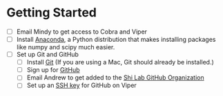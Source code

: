 # Getting Started

- [ ] Email Mindy to get access to Cobra and Viper
- [ ] Install [Anaconda](https://www.continuum.io/downloads), a Python distribution that makes installing packages like numpy and scipy much easier.  
- [ ] Set up Git and GitHub
  - [ ] Install [Git](http://git-scm.com/downloads) (If you are using a Mac, Git should already be installed.)
  - [ ] Sign up for [GitHub](https://github.com/)
  - [ ] Email Andrew to get added to the [Shi Lab GitHub Organization](https://github.com/shilab)
  - [ ] Set up an [SSH key](https://help.github.com/articles/generating-ssh-keys/) for GitHub on Viper
